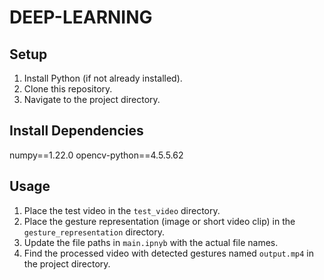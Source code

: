 # DEEP-LEARNING
## Setup

1. Install Python (if not already installed).
2. Clone this repository.
3. Navigate to the project directory.

## Install Dependencies
numpy==1.22.0
opencv-python==4.5.5.62
## Usage

1. Place the test video in the `test_video` directory.
2. Place the gesture representation (image or short video clip) in the `gesture_representation` directory.
3. Update the file paths in `main.ipnyb` with the actual file names.
4. Find the processed video with detected gestures named `output.mp4` in the project directory.
